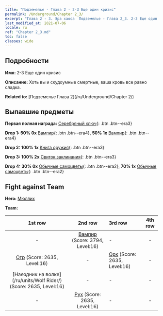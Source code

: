 ```yaml
---
title: "Подземелье - Глава 2 - 2-3 Еще один кризис"
permalink: /Underground/Chapter 2_3/
excerpt: "Глава 2 - 3. Эра хаоса  Подземелье - Глава 2_3. 2-3 Еще один кризис"
last_modified_at: 2021-07-06
locale: ru
ref: "Chapter 2_3.md"
toc: false
classes: wide
---
```


## Подробности

 **Имя:** 2-3 Еще один кризис

 **Описание:** Хоть вы и скудоумные смертные, ваша кровь все равно сладка.

 **Related to:** [Подземелье Глава 2](/ru/Underground/Chapter 2/)

## Выпавшие предметы

 **Первая полная награда:** [Серебряный ключ](/ItemsRU/con_693/){: .btn .btn--era3}

 **Drop 1:** **50% 0x** [Вампир](/ItemsRU/unt_211/){: .btn .btn--era4}, **50% 1x** [Вампир](/ItemsRU/unt_211/){: .btn .btn--era4}

 **Drop 2:** **100% 1x** [Книга оружия](/ItemsRU/mat_18/){: .btn .btn--era3}

 **Drop 3:** **100% 2x** [Свиток заклинания](/ItemsRU/con_694/){: .btn .btn--era3}

 **Drop 4:** **30% 0x** [Обычные самоцветы](/ItemsRU/mat_10/){: .btn .btn--era2}, **70% 1x** [Обычные самоцветы](/ItemsRU/mat_10/){: .btn .btn--era2}


## Fight against Team
 **Hero:** [Мюллих](/ru/heroes/Mullich/)

 **Team:**


  | 1st row | 2nd row | 3rd row | 4th row |
  |:----:|:----:|:----|:----:|
  | - | [Вампир](/ru/units/Vampire/) (Score: 3794, Level:16)  | - | - |
  | [Огр](/ru/units/Ogre/) (Score: 2635, Level:16)  | - | [Орк](/ru/units/Orc/) (Score: 2635, Level:16)  | - |
  | [Наездник на волке](/ru/units/Wolf Rider/) (Score: 2635, Level:16)  | - | - | - |
  | - | [Рух](/ru/units/Roc/) (Score: 2635, Level:16)  | - | - |


